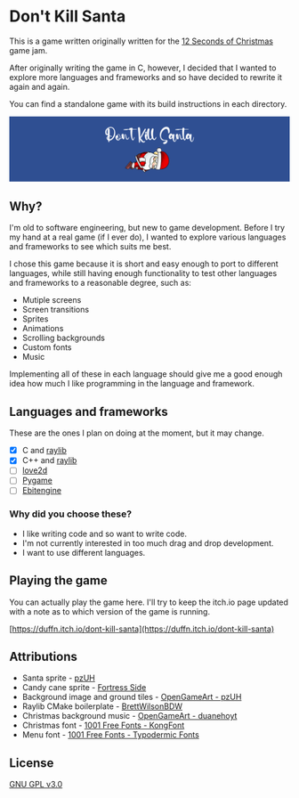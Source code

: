 # Don't Kill Santa

This is a game written originally written for the [12 Seconds of Christmas](https://itch.io/jam/12-seconds-of-christmas-game-jam-2024) game jam.

After originally writing the game in C, however, I decided that I wanted to explore more languages and frameworks and so have decided to rewrite it again and again.

You can find a standalone game with its build instructions in each directory.


![Don't Kill Santa](screenshots/dont-kill-santa.png)

## Why?

I'm old to software engineering, but new to game development. Before I try my hand at a real game (if I ever do), I wanted to explore various languages and frameworks to see which suits me best.

I chose this game because it is short and easy enough to port to different languages, while still having enough functionality to test other languages and frameworks to a reasonable degree, such as:

- Mutiple screens
- Screen transitions
- Sprites
- Animations
- Scrolling backgrounds
- Custom fonts
- Music

Implementing all of these in each language should give me a good enough idea how much I like programming in the language and framework.

## Languages and frameworks

These are the ones I plan on doing at the moment, but it may change.

- [x] C and [raylib](https://www.raylib.com/)
- [x] C++ and [raylib](https://www.raylib.com/)
- [ ] [love2d](https://www.love2d.org/)
- [ ] [Pygame](https://www.pygame.org/docs/)
- [ ] [Ebitengine](https://ebitengine.org/)

### Why did you choose these?

- I like writing code and so want to write code.
- I'm not currently interested in too much drag and drop development.
- I want to use different languages.

## Playing the game

You can actually play the game here. I'll try to keep the itch.io page updated with a note as to which version of the game is running.

[https://duffn.itch.io/dont-kill-santa](https://duffn.itch.io/dont-kill-santa)


## Attributions

- Santa sprite - [pzUH](https://pzuh.itch.io/santa-claus-free-sprites)
- Candy cane sprite - [Fortress Side](https://fortressside.itch.io/christmas-theme-500-sprites)
- Background image and ground tiles - [OpenGameArt - pzUH](https://opengameart.org/content/winter-platformer-game-tileset)
- Raylib CMake boilerplate - [BrettWilsonBDW](https://github.com/BrettWilsonBDW/raylib-cmake)
- Christmas background music - [OpenGameArt - duanehoyt](https://opengameart.org/content/christmas-neo)
- Christmas font - [1001 Free Fonts - KongFont](https://www.1001freefonts.com/hello-santa.font)
- Menu font - [1001 Free Fonts - Typodermic Fonts](https://www.1001freefonts.com/coolvetica.font)

## License

[GNU GPL v3.0](https://www.gnu.org/licenses/gpl-3.0.en.html#license-text)

